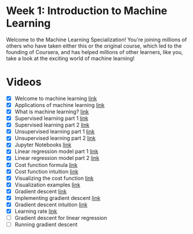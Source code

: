 # Week 1: Introduction to Machine Learning

Welcome to the Machine Learning Specialization! You're joining millions of others who have taken either this or the original course, which led to the founding of Coursera, and has helped millions of other learners, like you, take a look at the exciting world of machine learning!

# Videos
  - [x] Welcome to machine learning [link](https://www.coursera.org/learn/machine-learning/lecture/iYR2y/welcome-to-machine-learning)
  - [x] Applications of machine learning [link](https://www.coursera.org/learn/machine-learning/lecture/IjrpM/applications-of-machine-learning)
  - [x] What is machine learning? [link](https://www.coursera.org/learn/machine-learning/lecture/PNeuX/what-is-machine-learning)
  - [x] Supervised learning part 1 [link](https://www.coursera.org/learn/machine-learning/lecture/s91wX/supervised-learning-part-1)
  - [x] Supervised learning part 2 [link](https://www.coursera.org/learn/machine-learning/lecture/Q8Vvp/supervised-learning-part-2)
  - [x] Unsupervised learning part 1 [link](https://www.coursera.org/learn/machine-learning/lecture/TxO6F/unsupervised-learning-part-1)
  - [x] Unsupervised learning part 2 [link](https://www.coursera.org/learn/machine-learning/lecture/jKBHE/unsupervised-learning-part-2)
  - [x] Jupyter Notebooks [link](https://www.coursera.org/learn/machine-learning/lecture/lwqzq/jupyter-notebooks)
  - [x] Linear regression model part 1 [link](https://www.coursera.org/learn/machine-learning/lecture/1ACA2/linear-regression-model-part-1)
  - [x] Linear regression model part 2 [link](https://www.coursera.org/learn/machine-learning/lecture/nucNi/linear-regression-model-part-2)
  - [x] Cost function formula [link](https://www.coursera.org/learn/machine-learning/lecture/1Z0TT/cost-function-formula)
  - [x] Cost function intuition [link](https://www.coursera.org/learn/machine-learning/lecture/FthLz/cost-function-intuition)
  - [x] Visualizing the cost function [link](https://www.coursera.org/learn/machine-learning/lecture/QI1h6/visualizing-the-cost-function)
  - [x] Visualization examples [link](https://www.coursera.org/learn/machine-learning/lecture/Ov8Zt/visualization-examples)
  - [x] Gradient descent [link](https://www.coursera.org/learn/machine-learning/lecture/2f2PA/gradient-descent)
  - [x] Implementing gradient descent [link](https://www.coursera.org/learn/machine-learning/lecture/TXDBu/implementing-gradient-descent)
  - [x] Gradient descent intuition [link](https://www.coursera.org/learn/machine-learning/lecture/2EoN6/gradient-descent-intuition)
  - [x] Learning rate [link](https://www.coursera.org/learn/machine-learning/lecture/OoP3Y/learning-rate)
  - [ ] Gradient descent for linear regression
  - [ ] Running gradient descent